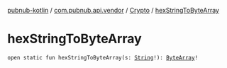 [pubnub-kotlin](../../index.md) / [com.pubnub.api.vendor](../index.md) / [Crypto](index.md) / [hexStringToByteArray](./hex-string-to-byte-array.md)

# hexStringToByteArray

`open static fun hexStringToByteArray(s: `[`String`](https://kotlinlang.org/api/latest/jvm/stdlib/kotlin/-string/index.html)`!): `[`ByteArray`](https://kotlinlang.org/api/latest/jvm/stdlib/kotlin/-byte-array/index.html)`!`